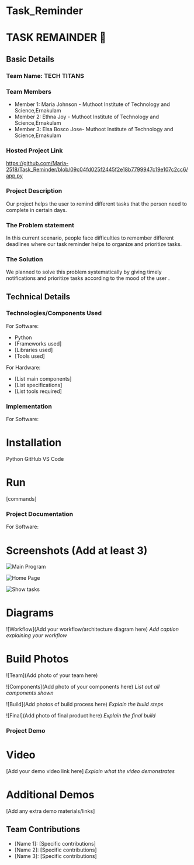 # Task_Reminder
# TASK REMAINDER 🎯


## Basic Details
### Team Name: TECH TITANS


### Team Members
- Member 1: Maria Johnson - Muthoot Institute of Technology and Science,Ernakulam
- Member 2: Ethna Joy - Muthoot Institute of Technology and Science,Ernakulam
- Member 3: Elsa Bosco Jose- Muthoot Institute of Technology and Science,Ernakulam

### Hosted Project Link
https://github.com/Maria-2518/Task_Reminder/blob/09c04fd025f2445f2e18b7799947c19e107c2cc6/app.py

### Project Description
Our project helps the user to remind different tasks that the person need to complete in certain days.

### The Problem statement
In this current scenario, people face difficulties to remember different deadlines where our task reminder helps to organize and prioritize tasks.

### The Solution
We planned to solve this problem systematically by giving timely notifications and  prioritize tasks according to the mood of the user .  

## Technical Details
### Technologies/Components Used
For Software:
- Python
- [Frameworks used]
- [Libraries used]
- [Tools used]

For Hardware:
- [List main components]
- [List specifications]
- [List tools required]

### Implementation
For Software:
# Installation
  Python
  GitHub
  VS Code

# Run
[commands]

### Project Documentation
For Software:

# Screenshots (Add at least 3)
![Main Program](https://github.com/user-attachments/assets/8847d4bf-7037-499a-988f-71f09671b762)

![Home Page](https://github.com/user-attachments/assets/6488601c-44c7-43a9-8696-1acefd0e1a67)


![Show tasks](https://github.com/user-attachments/assets/03fc6140-1977-480a-9c93-02878dca983a)




# Diagrams
![Workflow](Add your workflow/architecture diagram here)
*Add caption explaining your workflow*



# Build Photos
![Team](Add photo of your team here)


![Components](Add photo of your components here)
*List out all components shown*

![Build](Add photos of build process here)
*Explain the build steps*

![Final](Add photo of final product here)
*Explain the final build*

### Project Demo
# Video
[Add your demo video link here]
*Explain what the video demonstrates*

# Additional Demos
[Add any extra demo materials/links]

## Team Contributions
- [Name 1]: [Specific contributions]
- [Name 2]: [Specific contributions]
- [Name 3]: [Specific contributions]
